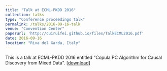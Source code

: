 ```yaml
---
title: "Talk at ECML-PKDD 2016"
collection: talks
type: "Conference proceedings talk"
permalink: /talks/2016-09-16-talk
venue: "Convention Center"
paperurl: 'http://cuiruifei.github.io/files/TalkECML2016.pdf'
date: 2016-09-16
location: "Riva del Garda, Italy"
---
```


This is a talk at ECML-PKDD 2016 entitled "Copula PC Algorithm for Causal Discovery from Mixed Data". [[download](http://cuiruifei.github.io/files/TalkECML2016.pdf)]
